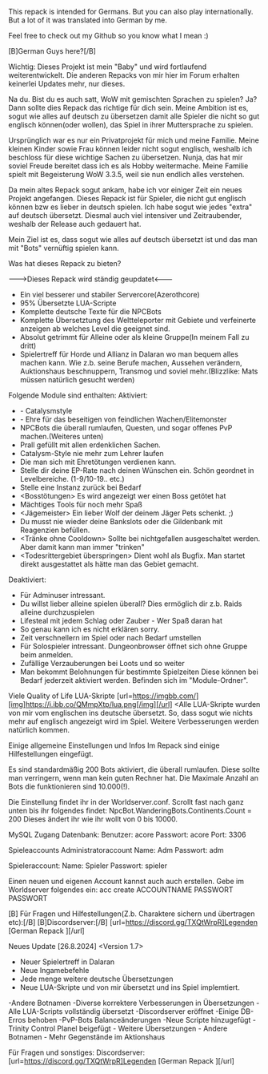 This repack is intended for Germans. But you can also play internationally. But a lot of it was translated into German by me.

Feel free to check out my Github so you know what I mean :)

[B]German Guys here?[/B]


Wichtig: Dieses Projekt ist mein "Baby" und wird fortlaufend weiterentwickelt. Die anderen Repacks von mir hier im Forum erhalten keinerlei Updates mehr, nur dieses.

Na du. 
Bist du es auch satt, WoW mit gemischten Sprachen zu spielen?
Ja? Dann sollte dies Repack das richtige für dich sein. Meine Ambition ist es,
sogut wie alles auf deutsch zu übersetzen damit alle Spieler die nicht so gut
englisch können(oder wollen), das Spiel in ihrer Muttersprache zu spielen. 

Ursprünglich war es nur ein Privatprojekt für mich und meine Familie.
Meine kleinen Kinder sowie Frau können leider nicht sogut englisch, weshalb 
ich beschloss für diese wichtige Sachen zu übersetzen. Nunja, das hat mir
soviel Freude bereitet dass ich es als Hobby weitermache. Meine Familie
spielt mit Begeisterung WoW 3.3.5, weil sie nun endlich alles verstehen.

Da mein altes Repack sogut ankam, habe ich vor einiger Zeit ein neues Projekt angefangen. Dieses Repack ist für Spieler, die nicht gut englisch können bzw es lieber in deutsch spielen. Ich habe sogut wie jedes "extra" auf deutsch übersetzt. Diesmal auch viel intensiver und Zeitraubender, weshalb der Release auch gedauert hat.

Mein Ziel ist es, dass sogut wie alles auf deutsch übersetzt ist und das man mit "Bots" vernüftig spielen kann.


Was hat dieses Repack zu bieten?

--->Dieses Repack wird ständig geupdatet<---

- Ein viel besserer und stabiler Servercore(Azerothcore)
- 95% Übersetzte LUA-Scripte
- Komplette deutsche Texte für die NPCBots
- Komplette Übersetztung des Weltteleporter mit Gebiete und verfeinerte anzeigen ab welches Level die geeignet sind.
- Absolut getrimmt für Alleine oder als kleine Gruppe(In meinem Fall zu dritt)
- Spielertreff für Horde und Allianz in Dalaran wo man bequem alles machen kann. Wie z.b. seine Berufe machen, Aussehen verändern, Auktionshaus beschnuppern, Transmog und soviel mehr.(Blizzlike: Mats müssen natürlich gesucht werden)



Folgende Module sind enthalten:
Aktiviert:
- <Transmog> - Catalysmstyle
- <GainHonorGuard> - Ehre für das beseitigen von feindlichen Wachen/Elitemonster
- <NPCBots von Trickerer> NPCBots die überall rumlaufen, Questen, und sogar offenes PvP machen.(Weiteres unten)
- <Aktionshaus> Prall gefüllt mit allen erdenklichen Sachen.
- <Automatisches lernen von Zauber bei Levelups> Catalysm-Style nie mehr zum Lehrer laufen
- <PvP Titel> Die man sich mit Ehretötungen verdienen kann.
- <Dynamische EP> Stelle dir deine EP-Rate nach deinen Wünschen ein. Schön geordnet in Levelbereiche. (1-9/10-19.. etc.)
- <Instanz-Reset> Stelle eine Instanz zurück bei Bedarf
- <Bosstötungen> Es wird angezeigt wer einen Boss getötet hat
- <LuaEngine> Mächtiges Tools für noch mehr Spaß
- <Jägemeister> Ein lieber Wolf der deinem Jäger Pets schenkt. ;)
- <Reagenzienbank> Du musst nie wieder deine Bankslots oder die Gildenbank mit Reagenzien befüllen.
- <Tränke ohne Cooldown> Sollte bei nichtgefallen ausgeschaltet werden. Aber damit kann man immer "trinken"
- <Todesrittergebiet überspringen> Dient wohl als Bugfix. Man startet direkt ausgestattet als hätte man das Gebiet gemacht.

Deaktiviert:
- <AutoRevive> Für Adminuser intressant.
- <AutoBalance> Du willst lieber alleine spielen überall? Dies ermöglich dir z.b. Raids alleine durchzuspielen
- <Leech> Lifesteal mit jedem Schlag oder Zauber - Wer Spaß daran hat
- <RDF-Expansion> So genau kann ich es nicht erklären sorry.
- <Time is Time> Zeit verschnellern im Spiel oder nach Bedarf umstellen
- <SoloLfg> Für Solospieler intressant. Dungeonbrowser öffnet sich ohne Gruppe beim anmelden.
- <Statbooster> Zufällige Verzauberungen bei Loots und so weiter
- <Spielzeitbelohnungen> Man bekommt Belohnungen für bestimmte Spielzeiten
Diese können bei Bedarf jederzeit aktiviert werden.
Befinden sich im "Module-Ordner".


Viele Quality of Life LUA-Skripte
[url=https://imgbb.com/][img]https://i.ibb.co/QMmpXtp/lua.png[/img][/url]
<Alle LUA-Skripte wurden von mir vom englischen ins deutsche übersetzt. 
So, dass sogut wie nichts mehr auf englisch angezeigt wird im Spiel. Weitere Verbesserungen werden natürlich kommen.


Einige allgemeine Einstellungen und Infos
Im Repack sind einige Hilfestellungen eingefügt.


Es sind standardmäßig 200 Bots aktiviert, die überall rumlaufen.
Diese sollte man verringern, wenn man kein guten Rechner hat.
Die Maximale Anzahl an Bots die funktionieren sind 10.000(!).

Die Einstellung findet ihr in der Worldserver.conf.
Scrollt fast nach ganz unten bis ihr folgendes findet:
NpcBot.WanderingBots.Continents.Count = 200
Dieses ändert ihr wie ihr wollt von 0 bis 10000.

MySQL Zugang
Datenbank:
Benutzer: acore
Passwort: acore
Port: 3306

Spieleaccounts
Administratoraccount
Name: Adm
Passwort: adm

Spieleraccount:
Name: Spieler
Passwort: spieler

Einen neuen und eigenen Account kannst auch auch erstellen. Gebe im Worldserver folgendes ein:
acc create ACCOUNTNAME PASSWORT PASSWORT

[B]
Für Fragen und Hilfestellungen(Z.b. Charaktere sichern und übertragen etc):[/B]
[B]Discordserver:[/B] [url=https://discord.gg/TXQtWrpR]Legenden [German Repack ][/url]



Neues Update [26.8.2024]
<Version 1.7>
- Neuer Spielertreff in Dalaran
- Neue Ingamebefehle
- Jede menge weitere deutsche Übersetzungen
- Neue LUA-Skripte und von mir übersetzt und ins Spiel implemtiert.


<Update-Verlauf>
<Version 1.6>
    -Andere Botnamen
    -Diverse korrektere Verbesserungen in Übersetzungen
    -Alle LUA-Scripts vollständig übersetzt
    -Discordserver eröffnet
    -Einige DB-Erros behoben
    -PvP-Bots Balanceänderungen
    -Neue Scripte hinzugefügt
	-Trinity Control Planel beigefügt
<Version 1.5>
- Weitere Übersetzungen
- Andere Botnamen
- Mehr Gegenstände im Aktionshaus


Für Fragen und sonstiges:
Discordserver: [url=https://discord.gg/TXQtWrpR]Legenden [German Repack ][/url]

